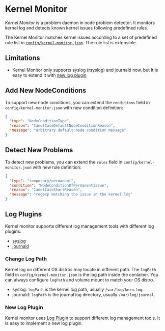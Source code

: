 # Kernel Monitor

*Kernel Monitor* is a problem daemon in node problem detector. It monitors kernel log
and detects known kernel issues following predefined rules.

The Kernel Monitor matches kernel issues according to a set of predefined rule list in
[`config/kernel-monitor.json`](https://github.com/kubernetes/node-problem-detector/blob/master/config/kernel-monitor.json).
The rule list is extensible.

## Limitations

* Kernel Monitor only supports syslog (rsyslog) and journald now, but it is easy
  to extend it with [new log plugin](#new-log-plugin)

## Add New NodeConditions

To support new node conditions, you can extend the `conditions` field in
`config/kernel-monitor.json` with new condition definition:

```json
{
  "type": "NodeConditionType",
  "reason": "CamelCaseDefaultNodeConditionReason",
  "message": "arbitrary default node condition message"
}
```

## Detect New Problems

To detect new problems, you can extend the `rules` field in `config/kernel-monitor.json`
with new rule definition:

```json
{
  "type": "temporary/permanent",
  "condition": "NodeConditionOfPermanentIssue",
  "reason": "CamelCaseShortReason",
  "message": "regexp matching the issue in the kernel log"
}
```

## Log Plugins

Kernel monitor supports different log management tools with different log
plugins: 
* [syslog](https://github.com/kubernetes/node-problem-detector/blob/master/pkg/kernelmonitor/plugins/syslog)
* [journald](https://github.com/kubernetes/node-problem-detector/blob/master/pkg/kernelmonitor/plugins/journald)

### Change Log Path

Kernel log on different OS distros may locate in different path. The `logPath`
field in `config/kernel-monitor.json` is the log path inside the container.
You can always configure `logPath` and volume mount to match your OS distro.
* syslog: `logPath` is the kernel log path, usually `/var/log/kern.log`.
* journald: `logPath` is the journal log directory, usually `/var/log/journal`.

### New Log Plugin

Kernel monitor uses [Log
Plugin](https://github.com/kubernetes/node-problem-detector/blob/master/pkg/kernelmonitor/plugins/types.go) to support different log management tools.
It is easy to implement a new log plugin.
